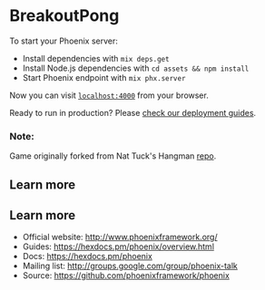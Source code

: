 # BreakoutPong

To start your Phoenix server:

  * Install dependencies with `mix deps.get`
  * Install Node.js dependencies with `cd assets && npm install`
  * Start Phoenix endpoint with `mix phx.server`
  
Now you can visit [`localhost:4000`](http://localhost:4000) from your browser.
    
Ready to run in production? Please [check our deployment guides](https://hexdocs.pm/phoenix/deployment.html).  
  
### Note:
Game originally forked from Nat Tuck's Hangman [repo](https://github.com/NatTuck/hangman-2019-01).  
                                                                                
## Learn more      


## Learn more

  * Official website: http://www.phoenixframework.org/
  * Guides: https://hexdocs.pm/phoenix/overview.html
  * Docs: https://hexdocs.pm/phoenix
  * Mailing list: http://groups.google.com/group/phoenix-talk
  * Source: https://github.com/phoenixframework/phoenix
